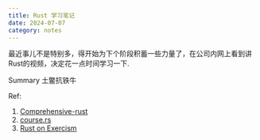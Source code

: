 ```yaml
---
title: Rust 学习笔记
date: 2024-07-07
category: notes
---
```


最近事儿不是特别多，得开始为下个阶段积蓄一些力量了，在公司内网上看到讲Rust的视频，决定花一点时间学习一下.

Summary 土鳖抗铁牛

Ref: 
1. [Comprehensive-rust](https://google.github.io/comprehensive-rust)
2. [course.rs](https://course.rs/about-book.html)
3. [Rust on Exercism](https://exercism.org/tracks/rust)
